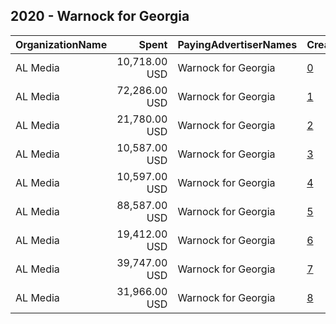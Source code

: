 ## 2020 - Warnock for Georgia 
|OrganizationName|Spent|PayingAdvertiserNames|CreativeUrls|Impressions|Genders|AgeBrackets|CountryCodes|BillingAddresses|CandidateBallotInformation|
|:---|---:|:---|:---|---:|:---|:---|:---|:---|:---|
|AL Media|10,718.00 USD|Warnock for Georgia|[0](https://www.snap.com/political-ads/asset/cc1d661c9852276c810be5bd1afc806a694098c97618cdabaabc7bd1c5420a1a?mediaType=mp4)|4,511,646||18+|united states|"222 W Ontario, Suite 600,,Chicago,60654,US"|Reverend Raphael Warnock|
|AL Media|72,286.00 USD|Warnock for Georgia|[1](https://www.snap.com/political-ads/asset/4052e49dbb2db0096b7d173b4bb523f05f15522af9f054fc4ad3febcfbd841fc?mediaType=mp4)|16,171,592||18+|united states|"222 W Ontario, Suite 600,,Chicago,60654,US"||
|AL Media|21,780.00 USD|Warnock for Georgia|[2](https://www.snap.com/political-ads/asset/ab7932e8df0ded49993acbb1c0395a7d20c77515f3478640b6d71b0f3ebea54f?mediaType=mp4)|2,382,755||18+|united states|"222 W Ontario, Suite 600,,Chicago,60654,US"|Warnock for Georgia|
|AL Media|10,587.00 USD|Warnock for Georgia|[3](https://www.snap.com/political-ads/asset/a4ae66377b18ca2df97ac223e27a6793a580864061287f670cd902d792533874?mediaType=mp4)|4,453,321||18+|united states|"222 W Ontario, Suite 600,,Chicago,60654,US"|Reverend Raphael Warnock|
|AL Media|10,597.00 USD|Warnock for Georgia|[4](https://www.snap.com/political-ads/asset/a097624f96af6532d916ca887153143d959a67e361e40dd631c3853e0c60f103?mediaType=mp4)|4,449,718||18+|united states|"222 W Ontario, Suite 600,,Chicago,60654,US"|Reverend Raphael Warnock|
|AL Media|88,587.00 USD|Warnock for Georgia|[5](https://www.snap.com/political-ads/asset/4d45ae5c37175a1a3c3af82736329111892baa92a01b83720cac3ab441040ece?mediaType=mp4)|18,655,581||18+|united states|"222 W Ontario, Suite 600,,Chicago,60654,US"|Raphael Warnock|
|AL Media|19,412.00 USD|Warnock for Georgia|[6](https://www.snap.com/political-ads/asset/935aa4408ca9d0fca150f3da4c6037f29af57a654fe66b64062a8605ae65ce1d?mediaType=mp4)|4,089,217||18+|united states|"222 W Ontario, Suite 600,,Chicago,60654,US"|Raphael Warnock|
|AL Media|39,747.00 USD|Warnock for Georgia|[7](https://www.snap.com/political-ads/asset/935aa4408ca9d0fca150f3da4c6037f29af57a654fe66b64062a8605ae65ce1d?mediaType=mp4)|8,892,054||18+|united states|"222 W Ontario, Suite 600,,Chicago,60654,US"||
|AL Media|31,966.00 USD|Warnock for Georgia|[8](https://www.snap.com/political-ads/asset/ec427d01635cc1ddc35dd0fe52126c9e4060927ccb12be172538082d2a25305f?mediaType=mp4)|7,151,399||18+|united states|"222 W Ontario, Suite 600,,Chicago,60654,US"||
